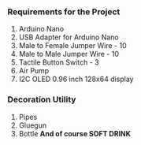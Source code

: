 ### Requirements for the Project

1. Arduino Nano
2. USB Adapter for Arduino Nano
3. Male to Female Jumper Wire - 10
4. Male to Male Jumper Wire - 10
5. Tactile Button Switch - 3
6. Air Pump
7. I2C OLED 0.96 inch 128x64 display

### Decoration Utility
1. Pipes
2. Gluegun
3. Bottle
 <B>And of course SOFT DRINK </B>
